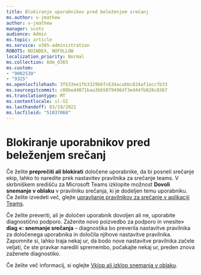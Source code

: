 ```yaml
---
title: Blokiranje uporabnikov pred beleženjem srečanj
ms.author: v-jmathew
author: v-jmathew
manager: scotv
audience: Admin
ms.topic: article
ms.service: o365-administration
ROBOTS: NOINDEX, NOFOLLOW
localization_priority: Normal
ms.collection: Adm_O365
ms.custom:
- "9002530"
- "9325"
ms.openlocfilehash: 3f633ee1fb3329b6fc634acabbc824af1eccfb33
ms.sourcegitcommit: c08bed4071baa3bb5879496df3ed44fb828c8367
ms.translationtype: MT
ms.contentlocale: sl-SI
ms.lasthandoff: 03/19/2021
ms.locfileid: "51037068"
---
```

# <a name="block-user-from-recording-meetings"></a>Blokiranje uporabnikov pred beleženjem srečanj

Če želite **preprečiti ali blokirati** določene uporabnike, da bi posneli srečanje ekip, lahko to naredite prek nastavitev pravilnika za srečanje teams. V skrbniškem središču za Microsoft Teams izklopite možnost **Dovoli snemanje v oblaku** v pravilniku srečanja, ki je dodeljen temu uporabniku. Če želite izvedeti več, glejte [upravljanje pravilnikov za srečanje v aplikaciji Teams](https://docs.microsoft.com/microsoftteams/meeting-policies-in-teams#allow-cloud-recording).

Če želite preveriti, ali je določen uporabnik dovoljen ali ne, uporabite diagnostično podporo. Zaženite novo poizvedbo za podporo in vnesite» **diag «: snemanje srečanja** – diagnostika bo preverila nastavitve pravilnika za določenega uporabnika in določila njihove nastavitve pravilnika. Zapomnite si, lahko traja nekaj ur, da bodo nove nastavitve pravilnika začele veljati, če ste pravkar naredili spremembo, počakajte nekaj ur, preden znova zaženete diagnostiko.

Če želite več informacij, si oglejte [Vklop ali izklop snemanja v oblaku](https://docs.microsoft.com/microsoftteams/cloud-recording#turn-on-or-turn-off-cloud-recording).
